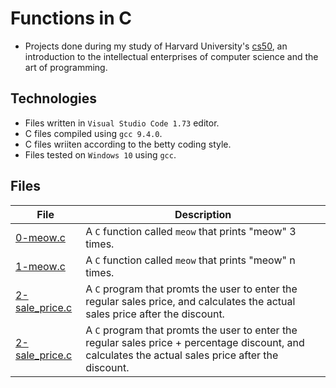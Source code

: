 # Functions in C


- Projects done during my study of Harvard University's [cs50](https://learning.edx.org/course/course-v1:HarvardX+CS50+X/block-v1:HarvardX+CS50+X+type@sequential+block@3c550787b1d1470bbdba91d14392bd43/block-v1:HarvardX+CS50+X+type@vertical+block@ffc346411661409a901306ca7c2b7b54), an introduction to the intellectual enterprises of computer science and the art of programming. 

## Technologies
- Files written in ```Visual Studio Code 1.73``` editor. 
- C files compiled using ```gcc 9.4.0```.
- C files wriiten according to the betty coding style. 
- Files tested on ```Windows 10``` using ```gcc```.

## Files

| File | Description |
| ---  | --- |
|[0-meow.c](0-meow.c)|A ```C``` function called ```meow``` that prints "meow" 3 times.|
|[1-meow.c](1-meow.c)|A ```C``` function called ```meow``` that prints "meow" n times.|
|[2-sale_price.c](2-sale_price.c)| A ```C``` program that promts the user to enter the regular sales price, and calculates the actual sales price after the discount.|
|[2-sale_price.c](2-sale_price.c)| A ```C``` program that promts the user to enter the regular sales price + percentage discount, and calculates the actual sales price after the discount.|
